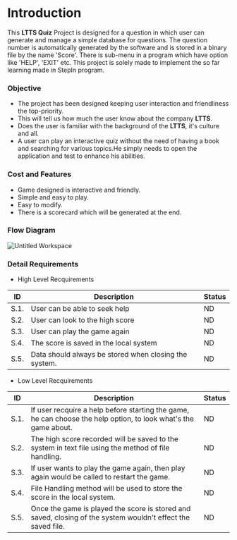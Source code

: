 # Introduction 

This  __LTTS Quiz__  Project  is  designed for a question in which user can generate and manage a simple database for questions. The question number is automatically generated by the software and is stored in a binary file by the name 'Score'. There is sub-menu in a program which have option like 'HELP', 'EXIT' etc. 
This project is solely made to implement the so far learning made in StepIn program.

### Objective
* The project has been designed keeping user interaction and friendliness the top-priority.
* This will tell us how much the user know about the company __LTTS__.
* Does the user is familiar with the background of the __LTTS__, it's culture and all.
* A user can play an interactive quiz without the need of having a book and searching for various topics.He simply needs to open the application and test to enhance his abilities.

### Cost and Features
* Game designed is interactive and friendly.
* Simple and easy to play.
* Easy to modify.
* There is a scorecard which will be generated at the end.

### Flow Diagram

![Untitled Workspace](https://user-images.githubusercontent.com/36342515/114038987-f904de80-989f-11eb-8864-59d5a63d9ac6.png)

### Detail Requirements

* High Level Recquirements

ID | Description | Status 
--- | --- | --- |
S.1. | User can be able to seek help | ND 
S.2. | User can look to the high score | ND
S.3. | User can play the game again | ND
S.4. | The score is saved in the local system | ND
S.5. | Data should always be stored when closing the system. | ND

* Low Level Recquirements

ID | Description | Status
--- | --- | --- |
S.1. | If user recquire a help before starting the game, he can choose the help option, to look what's the game about. | ND
S.2. | The high score recorded will be saved to the system in text file using the method of file handling. | ND
S.3. | If user wants to play the game again, then play again would be called to restart the game. | ND
S.4. | File Handling method will be used to store the score in the local system. | ND
S.5. | Once the game is played the score is stored and saved, closing of the system wouldn't effect the saved file. | ND













